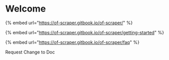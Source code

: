 # Welcome

{% embed url="https://of-scraper.gitbook.io/of-scraper/" %}

{% embed url="https://of-scraper.gitbook.io/of-scraper/getting-started" %}

{% embed url="https://of-scraper.gitbook.io/of-scraper/faq" %}

Request Change to Doc&#x20;
